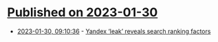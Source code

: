 # [Published on 2023-01-30](index.md)

* [2023-01-30, 09:10:36](https://news.ycombinator.com/item?id=34577480) - [Yandex ‘leak’ reveals search ranking factors](https://searchengineland.com/yandex-search-ranking-factors-leak-392323)
